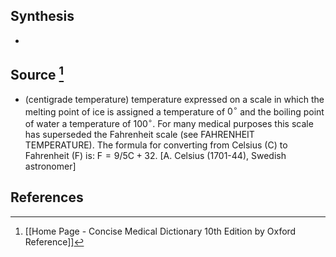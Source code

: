 ## Synthesis
- 
## Source [^1]
- (centigrade temperature) temperature expressed on a scale in which the melting point of ice is assigned a temperature of $0^{\circ}$ and the boiling point of water a temperature of $100^{\circ}$. For many medical purposes this scale has superseded the Fahrenheit scale (see FAHRENHEIT TEMPERATURE). The formula for converting from Celsius (C) to Fahrenheit (F) is: $\mathrm{F}=9 / 5 \mathrm{C}+32$. \[A. Celsius (1701-44), Swedish astronomer]
## References

[^1]: [[Home Page - Concise Medical Dictionary 10th Edition by Oxford Reference]]